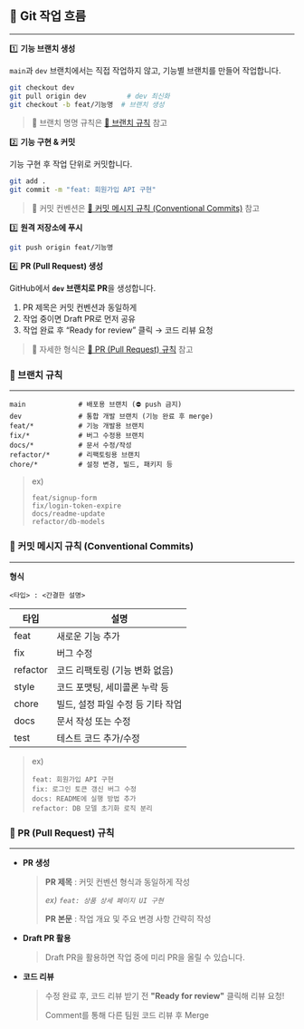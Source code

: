 ## 🚀 Git 작업 흐름

---

1️⃣ **기능 브랜치 생성** 

`main`과 `dev` 브랜치에서는 직접 작업하지 않고, 기능별 브랜치를 만들어 작업합니다.

```bash
git checkout dev           
git pull origin dev          # dev 최신화
git checkout -b feat/기능명  # 브랜치 생성 
```

> 📌 브랜치 명명 규칙은 [🔽 브랜치 규칙](https://www.notion.so/22f5f5c2ca4980e98a0bed9f431d9576?pvs=21) 참고
> 

2️⃣ **기능 구현 & 커밋** 

기능 구현 후 작업 단위로 커밋합니다. 

```bash
git add .
git commit -m "feat: 회원가입 API 구현"
```

> 📌 커밋 컨벤션은  [🔽 커밋 메시지 규칙  (Conventional Commits)](https://www.notion.so/Conventional-Commits-22f5f5c2ca498086809cc1c2e5845c09?pvs=21) 참고
> 

3️⃣ **원격 저장소에 푸시** 

```bash
git push origin feat/기능명
```

4️⃣ **PR (Pull Request) 생성** 

GitHub에서 **`dev` 브랜치로 PR**을 생성합니다.

<aside>

1. PR 제목은 커밋 컨벤션과 동일하게
2. 작업 중이면 Draft PR로 먼저 공유
3. 작업 완료 후 “Ready for review” 클릭 → 코드 리뷰 요청
</aside>

> 📌 자세한 형식은 [🔽 PR (Pull Request) 규칙](https://www.notion.so/PR-Pull-Request-22f5f5c2ca498088a05ddbf61fb8c855?pvs=21) 참고
> 

### 🔽 브랜치 규칙

---

```
main             # 배포용 브랜치 (⛔ push 금지)
dev              # 통합 개발 브랜치 (기능 완료 후 merge)
feat/*           # 기능 개발용 브랜치
fix/*            # 버그 수정용 브랜치
docs/*           # 문서 수정/작성
refactor/*       # 리팩토링용 브랜치
chore/*          # 설정 변경, 빌드, 패키지 등 
```

> ex)
> 
> 
> ```
> feat/signup-form
> fix/login-token-expire
> docs/readme-update
> refactor/db-models
> ```
> 

### 🔽 커밋 메시지 규칙  (Conventional Commits)

---

**형식** 

`<타입> : <간결한 설명>`

| 타입 | 설명 |
| --- | --- |
| feat | 새로운 기능 추가 |
| fix | 버그 수정 |
| refactor | 코드 리팩토링 (기능 변화 없음) |
| style | 코드 포맷팅, 세미콜론 누락 등 |
| chore | 빌드, 설정 파일 수정 등 기타 작업 |
| docs | 문서 작성 또는 수정 |
| test | 테스트 코드 추가/수정 |

> ex)
> 
> 
> ```
> feat: 회원가입 API 구현
> fix: 로그인 토큰 갱신 버그 수정
> docs: README에 실행 방법 추가
> refactor: DB 모델 초기화 로직 분리
> ```
> 

### 🔽 PR (Pull Request) 규칙

---

- **PR 생성**
    
    > **PR 제목** : 커밋 컨벤션 형식과 동일하게 작성
    > 
    > 
    > *ex) `feat: 상품 상세 페이지 UI 구현`*
    > 
    > **PR 본문** : 작업 개요 및 주요 변경 사항 간략히 작성 
    > 
    > 
- **Draft PR 활용**
    
    > Draft PR을 활용하면 작업 중에 미리 PR을 올릴 수 있습니다.
    > 

- **코드 리뷰**
    
    > 수정 완료 후, 코드 리뷰 받기 전 **"Ready for review"** 클릭해 리뷰 요청!
    > 
    > 
    > Comment를 통해 다른 팀원 코드 리뷰  후 Merge 
    > 
   